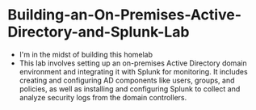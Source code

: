 # Building-an-On-Premises-Active-Directory-and-Splunk-Lab

- I'm in the midst of building this homelab
- This lab involves setting up an on-premises Active Directory domain environment and integrating it with Splunk for monitoring. It includes creating and configuring AD components like users, groups, and policies, as well as installing and configuring Splunk to collect and analyze security logs from the domain controllers.

